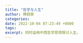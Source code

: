 ```yaml
---
title: "哲学与人生"
author: 傅佩荣
categories: 
date: 2022-10-04 07:23:49 +0800
tags: 
excerpt: 同时运用中西哲学思想探讨人生。
---
```
















